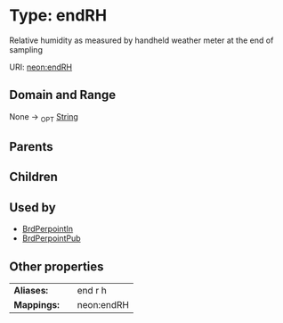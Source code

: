 
# Type: endRH


Relative humidity as measured by handheld weather meter at the end of sampling

URI: [neon:endRH](https://data.neonscience.org/endRH)


## Domain and Range

None ->  <sub>OPT</sub> [String](types/String.md)

## Parents


## Children


## Used by

 * [BrdPerpointIn](BrdPerpointIn.md)
 * [BrdPerpointPub](BrdPerpointPub.md)

## Other properties

|  |  |  |
| --- | --- | --- |
| **Aliases:** | | end r h |
| **Mappings:** | | neon:endRH |

